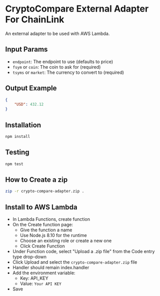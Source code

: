 # CryptoCompare External Adapter For ChainLink

An external adapter to be used with AWS Lambda.

## Input Params

- `endpoint`: The endpoint to use (defaults to price)
- `fsym` or `coin`: The coin to ask for (required)
- `tsyms` or `market`: The currency to convert to (required)

## Output Example

```json
{
	"USD": 432.12
}
```

## Installation

```bash
npm install
```

## Testing

```bash
npm test
```

## How to Create a zip

```bash
zip -r crypto-compare-adapter.zip .
```

## Install to AWS Lambda

- In Lambda Functions, create function
- On the Create function page:
  - Give the function a name
  - Use Node.js 8.10 for the runtime
  - Choose an existing role or create a new one
  - Click Create Function
- Under Function code, select "Upload a .zip file" from the Code entry type drop-down
- Click Upload and select the `crypto-compare-adapter.zip` file
- Handler should remain index.handler
- Add the environment variable:
  - Key: API_KEY
  - Value: `Your API KEY`
- Save
